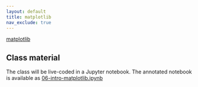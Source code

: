 ```yaml
---
layout: default
title: matplotlib
nav_exclude: true
---
```


[matplotlib](https://matplotlib.org) 


## Class material

The class will be live-coded in a Jupyter notebook. The annotated
notebook is available as
[06-intro-matplotlib.ipynb]({{site.nbviewer.resources}}/06_numpy/06-intro-matplotlib.ipynb)




